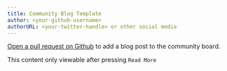 ```yaml
---
title: Community Blog Template
author: <your-github-username>
authorURL: <your-twitter-handle> or other social media
---
```

<a href="https://github.com/michaelcohen716/synthetix-community" class="link" target="_blank">Open a pull request on Github</a> to add a blog post to the community board.
<!--  200-400 words on any Synthetix related subject. However, discussions on ongoing SIPs or community debates should be posted on the main repo -->

<!--truncate-->
This content only viewable after pressing `Read More`
